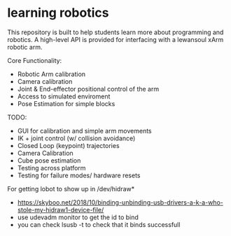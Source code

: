 # learning robotics

This repository is built to help students learn more about programming and robotics. 
A high-level API is provided for interfacing with a lewansoul xArm robotic arm. 

Core Functionality:
- Robotic Arm calibration
- Camera calibration
- Joint & End-effector positional control of the arm
- Access to simulated enviroment
- Pose Estimation for simple blocks

TODO:
- GUI for calibration and simple arm movements
- IK + joint control (w/ collision avoidance)
- Closed Loop (keypoint) trajectories
- Camera Calibration
- Cube pose estimation
- Testing across platform
- Testing for failure modes/ hardware resets


For getting lobot to show up in /dev/hidraw*
- https://skyboo.net/2018/10/binding-unbinding-usb-drivers-a-k-a-who-stole-my-hidraw1-device-file/
- use udevadm monitor to get the id to bind
- you can check lsusb -t to check that it binds successfull
